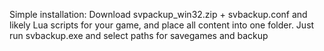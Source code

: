 Simple installation:
 Download svpackup_win32.zip + svbackup.conf and likely Lua scripts for your game, and place all content into one folder. Just run svbackup.exe and select paths for savegames and backup